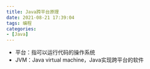 ```yaml
---
title: Java跨平台原理
date: 2021-08-21 17:39:04
tags: 编程
categories:
- [Java]
---
```


* 平台：指可以运行代码的操作系统
* JVM：Java virtual machine，Java实现跨平台的软件
